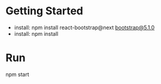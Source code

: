 # Getting Started 
- install: npm install react-bootstrap@next bootstrap@5.1.0
- install: npm install
# Run
npm start


